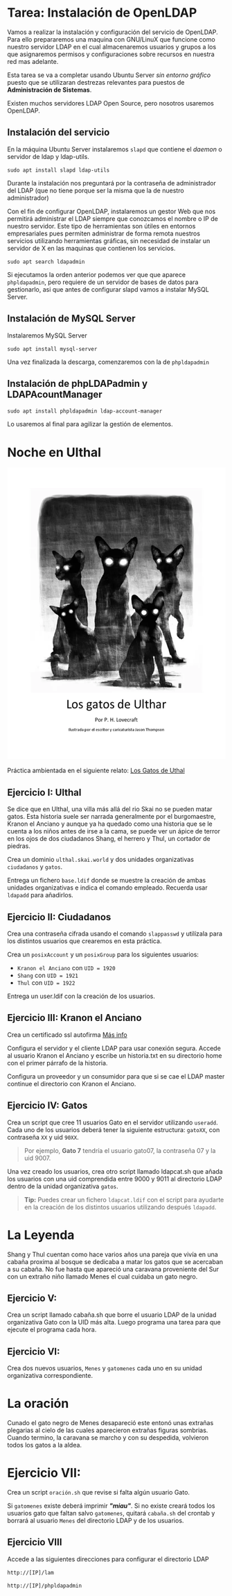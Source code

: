 # Tarea: Instalación de OpenLDAP

Vamos a realizar la instalación y configuración del servicio de OpenLDAP. Para ello prepararemos una maquina con GNU/LinuX que funcione como nuestro servidor LDAP en el cual almacenaremos usuarios y grupos a los que asignaremos permisos y configuraciones sobre recursos en nuestra red mas adelante.

Esta tarea se va a completar usando Ubuntu Server *sin entorno gráfico* puesto que se utilizaran destrezas relevantes para puestos de **Administración de Sistemas**.

Existen muchos servidores LDAP Open Source, pero nosotros usaremos OpenLDAP.

## Instalación del servicio

En la máquina Ubuntu Server instalaremos `slapd` que contiene el *daemon* o servidor de ldap y ldap-utils.

````shell
sudo apt install slapd ldap-utils
````

Durante la instalación nos preguntará por la contraseña de administrador del LDAP (que no tiene porque ser la misma que la de nuestro administrador)

Con el fin de configurar OpenLDAP, instalaremos un gestor Web que nos permitirá administrar el LDAP siempre que conozcamos el nombre o IP de nuestro servidor. Este tipo de herramientas son útiles en entornos empresariales pues permiten administrar de forma remota nuestros servicios utilizando herramientas gráficas, sin necesidad de instalar un servidor de X en las maquinas que contienen los servicios.

```shell
sudo apt search ldapadmin
```

Si ejecutamos la orden anterior podemos ver que que aparece `phpldapadmin`, pero requiere de un servidor de bases de datos para gestionarlo, asi que antes de configurar slapd vamos a instalar MySQL Server.

## Instalación de MySQL Server

Instalaremos MySQL Server

````shell
sudo apt install mysql-server
````

Una vez finalizada la descarga, comenzaremos con la de `phpldapadmin`

## Instalación de phpLDAPadmin y LDAPAcountManager

````shell
sudo apt install phpldapadmin ldap-account-manager
````

Lo usaremos al final para agilizar la gestión de elementos.

# Noche en Ulthal

![Gatos](/img/gatos.png)

Práctica ambientada en el siguiente relato: [Los Gatos de Uthal](https://mrpoecrafthyde.wordpress.com/wp-content/uploads/2016/02/h-p-lovecraft-los-gatos-de-ulthar.pdf)

## Ejercicio I: Ulthal

Se dice que en Ulthal, una villa más allá del rio Skai no se pueden matar gatos. Esta historia suele ser narrada generalmente por el burgomaestre, Kranon el Anciano y aunque ya ha quedado como una historia que se le cuenta a los niños antes de irse a la cama, se puede ver un ápice de terror en los ojos de dos ciudadanos Shang, el herrero y Thul, un cortador de piedras.

Crea un dominio `ulthal.skai.world` y dos unidades organizativas `ciudadanos` y `gatos`.

Entrega un fichero `base.ldif` donde se muestre la creación de ambas unidades organizativas e indica el comando empleado. Recuerda usar `ldapadd` para añadirlos.

## Ejercicio II: Ciudadanos

Crea una contraseña cifrada usando el comando `slappasswd` y utilízala para los distintos usuarios que crearemos en esta práctica.

Crea un `posixAccount` y un `posixGroup` para los siguientes usuarios:
- `Kranon el Anciano` con  `UID = 1920`
- `Shang` con `UID = 1921`
- `Thul` con `UID = 1922`

Entrega un user.ldif con la creación de los usuarios.

## Ejercicio III: Kranon el Anciano

Crea un certificado ssl autofirma [Más info](https://www.server-world.info/en/note?os=Ubuntu_24.04&p=ssl&f=1)

Configura el servidor y el cliente LDAP para usar conexión segura. Accede al usuario Kranon el Anciano y escribe un historia.txt en su directorio home con el primer párrafo de la historia.

Configura un proveedor y un consumidor para que si se cae el LDAP master continue el directorio con Kranon el Anciano.

## Ejercicio IV: Gatos

Crea un script que cree 11 usuarios Gato en el servidor utilizando `useradd`. Cada uno de los usuarios deberá tener la siguiente estructura: `gatoXX`, con contraseña `XX` y uid `90XX`.

> Por ejemplo, **Gato 7** tendría el usuario gato07, la contraseña 07 y la uid 9007.

Una vez creado los usuarios, crea otro script llamado ldapcat.sh que añada los usuarios con una uid comprendida entre 9000 y 9011 al directorio LDAP dentro de la unidad organizativa `gatos`. 

> **Tip:** Puedes crear un fichero `ldapcat.ldif` con el script para ayudarte en la creación de los distintos usuarios utilizando después `ldapadd`.


# La Leyenda

Shang y Thul cuentan como hace varios años una pareja que vivía en una cabaña proxima al bosque se dedicaba a matar los gatos que se acercaban a su cabaña.
No fue hasta que apareció una caravana proveniente del Sur con un extraño niño llamado Menes el cual cuidaba un gato negro.

## Ejercicio V:

Crea un script llamado cabaña.sh que borre el usuario LDAP de la unidad organizativa Gato con la UID más alta. Luego programa una tarea para que ejecute el programa cada hora.

## Ejercicio VI:

Crea dos nuevos usuarios, `Menes` y `gatomenes` cada uno en su unidad organizativa correspondiente.

# La oración

Cunado el gato negro de Menes desapareció este entonó unas extrañas plegarias al cielo de las cuales aparecieron extrañas figuras sombrias. Cuando termino, la caravana se marcho y con su despedida, volvieron todos los gatos a la aldea.

# Ejercicio VII:

Crea un script `oración.sh` que revise si falta algún usuario Gato.

Si `gatomenes` existe deberá imprimir ***"miau"***. Si no existe creará todos los usuarios gato que faltan salvo `gatomenes`, quitará `cabaña.sh` del crontab y borrará al usuario `Menes` del directorio LDAP y de los usuarios.

## Ejercicio VIII

Accede a las siguientes direcciones para configurar el directorio LDAP

````
http://[IP]/lam
````

````
http://[IP]/phpldapadmin
````






